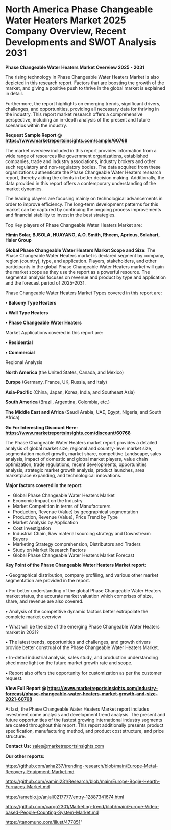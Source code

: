 # North America Phase Changeable Water Heaters Market 2025 Company Overview, Recent Developments and SWOT Analysis 2031

<Strong> Phase Changeable Water Heaters Market Overview 2025 - 2031</strong>

The rising technology in Phase Changeable Water Heaters Market is also depicted in this research report. Factors that are boosting the growth of the market, and giving a positive push to thrive in the global market is explained in detail.

Furthermore, the report highlights on emerging trends, significant drivers, challenges, and opportunities, providing all necessary data for thriving in the industry. This report market research offers a comprehensive perspective, including an in-depth analysis of the present and future scenarios within the industry.

<strong>Request Sample Report @ <a href=https://www.marketreportsinsights.com/sample/60768>https://www.marketreportsinsights.com/sample/60768</a></strong>

The market overview included in this report provides information from a wide range of resources like government organizations, established companies, trade and industry associations, industry brokers and other such regulatory and non-regulatory bodies. The data acquired from these organizations authenticate the Phase Changeable Water Heaters research report, thereby aiding the clients in better decision making. Additionally, the data provided in this report offers a contemporary understanding of the market dynamics.

The leading players are focusing mainly on technological advancements in order to improve efficiency. The long-term development patterns for this market can be captured by continuing the ongoing process improvements and financial stability to invest in the best strategies.

Top Key players of Phase Changeable Water Heaters Market are:

<strong>Himin Solar, BJSOLA, HUAYANG, A.O. Smith, Rheem, Apricus, Solahart, Haier Group</strong>

<strong><b>Global Phase Changeable Water Heaters Market Scope and Size:</b></strong>
The Phase Changeable Water Heaters market is declared segment by company, region (country), type, and application. Players, stakeholders, and other participants in the global Phase Changeable Water Heaters market will gain the market scope as they use the report as a powerful resource. The segmental analysis focuses on revenue and product by type and application and the forecast period of 2025-2031.

Phase Changeable Water Heaters Market Types covered in this report are:

<strong>• Balcony Type Heaters

• Wall Type Heaters

• Phase Changeable Water Heaters</strong>

Market Applications covered in this report are:

<strong>• Residential

• Commercial</strong> 

Regional Analysis

<strong>North America</strong> (the United States, Canada, and Mexico)

<strong>Europe</strong> (Germany, France, UK, Russia, and Italy)

<strong>Asia-Pacific</strong> (China, Japan, Korea, India, and Southeast Asia)

<strong>South America</strong> (Brazil, Argentina, Colombia, etc.)

<strong>The Middle East and Africa</strong> (Saudi Arabia, UAE, Egypt, Nigeria, and South Africa)

<strong>Go For Interesting Discount Here: <a href=https://www.marketreportsinsights.com/discount/60768>https://www.marketreportsinsights.com/discount/60768</a></strong>

The Phase Changeable Water Heaters market report provides a detailed analysis of global market size, regional and country-level market size, segmentation market growth, market share, competitive Landscape, sales analysis, impact of domestic and global market players, value chain optimization, trade regulations, recent developments, opportunities analysis, strategic market growth analysis, product launches, area marketplace expanding, and technological innovations.

<strong><b>Major factors covered in the report:</b></strong>
<ul>
  <li>Global Phase Changeable Water Heaters Market </li>
  <li>Economic Impact on the Industry</li>
  <li>Market Competition in terms of Manufacturers</li>
  <li>Production, Revenue (Value) by geographical segmentation</li>
  <li>Production, Revenue (Value), Price Trend by Type</li>
  <li>Market Analysis by Application</li>
  <li>Cost Investigation</li>
  <li>Industrial Chain, Raw material sourcing strategy and Downstream Buyers</li>
  <li>Marketing Strategy comprehension, Distributors and Traders</li>
  <li>Study on Market Research Factors</li>
  <li>Global Phase Changeable Water Heaters Market Forecast</li>
</ul>

<strong><b>Key Point of the Phase Changeable Water Heaters Market report:</b></strong>

• Geographical distribution, company profiling, and various other market segmentation are provided in the report.

• For better understanding of the global Phase Changeable Water Heaters market status, the accurate market valuation which comprises of size, share, and revenue are also covered.

• Analysis of the competitive dynamic factors better extrapolate the complete market overview

• What will be the size of the emerging Phase Changeable Water Heaters market in 2031?

• The latest trends, opportunities and challenges, and growth drivers provide better construal of the Phase Changeable Water Heaters Market.

• In-detail industrial analysis, sales study, and production understanding shed more light on the future market growth rate and scope.

• Report also offers the opportunity for customization as per the customer request.

<strong><b>View Full Report @ <a href=https://www.marketreportsinsights.com/industry-forecast/phase-changeable-water-heaters-market-growth-and-size-2021-60768>https://www.marketreportsinsights.com/industry-forecast/phase-changeable-water-heaters-market-growth-and-size-2021-60768</a></b></strong>


At last, the Phase Changeable Water Heaters Market report includes investment come analysis and development trend analysis. The present and future opportunities of the fastest growing international industry segments are coated throughout this report. This report additionally presents product specification, manufacturing method, and product cost structure, and price structure.

<strong>Contact Us:</strong>
sales@marketreportsinsights.com

<strong>Our other reports:</strong>

<a href=https://github.com/arha237/trending-research/blob/main/Europe-Metal-Recovery-Equipment-Market.md>https://github.com/arha237/trending-research/blob/main/Europe-Metal-Recovery-Equipment-Market.md</a>

<a href=https://github.com/yamini231/Research/blob/main/Europe-Bogie-Hearth-Furnaces-Market.md>https://github.com/yamini231/Research/blob/main/Europe-Bogie-Hearth-Furnaces-Market.md</a>

<a href=https://ameblo.jp/anjali0217777/entry-12887341674.html>https://ameblo.jp/anjali0217777/entry-12887341674.html</a>

<a href=https://github.com/cargo2301/Marketing-trend/blob/main/Europe-Video-based-People-Counting-System-Market.md>https://github.com/cargo2301/Marketing-trend/blob/main/Europe-Video-based-People-Counting-System-Market.md</a>

<a href=https://tanomuno.com/illust/477851>https://tanomuno.com/illust/477851</a>"

